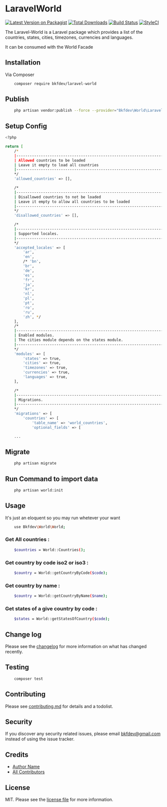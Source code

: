 # LaravelWorld

[![Latest Version on Packagist][ico-version]][link-packagist]
[![Total Downloads][ico-downloads]][link-downloads]
[![Build Status][ico-travis]][link-travis]
[![StyleCI][ico-styleci]][link-styleci]

The Laravel-World is a Laravel package which provides a list of the countries, states, cities, timezones, currencies and languages.

It can be consumed with the World Facade

## Installation

Via Composer

```bash
    composer require bkfdev/laravel-world
```

## Publish

```bash
    php artisan vendor:publish --force --provider="Bkfdev\World\LaravelWorldServiceProvider"
```

## Setup Config

```bash
<?php

return [
    /*
	|--------------------------------------------------------------------------
	| Allowed countries to be loaded
	| Leave it empty to load all countries
	|--------------------------------------------------------------------------
	*/
    'allowed_countries' => [],

    /*
	|--------------------------------------------------------------------------
	| Disallowed countries to not be loaded
	| Leave it empty to allow all countries to be loaded
	|--------------------------------------------------------------------------
	*/
    'disallowed_countries' => [],

    /*
	|--------------------------------------------------------------------------
	| Supported locales.
	|--------------------------------------------------------------------------
	*/
    'accepted_locales' => [
        'ar',
        'en',
        /* 'bn',
        'br',
        'de',
        'es',
        'fr',
        'ja',
        'kr',
        'nl',
        'pl',
        'pt',
        'ro',
        'ru',
        'zh', */
    ],
    /*
	|--------------------------------------------------------------------------
	| Enabled modules.
	| The cities module depends on the states module.
	|--------------------------------------------------------------------------
	*/
    'modules' => [
        'states' => true,
        'cities' => true,
        'timezones' => true,
        'currencies' => true,
        'languages' => true,
    ],

    /*
	|--------------------------------------------------------------------------
	| Migrations.
	|--------------------------------------------------------------------------
	*/
    'migrations' => [
        'countries' => [
            'table_name' => 'world_countries',
            'optional_fields' => [

    ...

```

## Migrate

```bash
    php artisan migrate
```

## Run Command to import data

```bash
    php artisan world:init
```

## Usage

It's just an eloquent so you may run whetever your want

```bash
    use Bkfdev\World\World;
```

### Get All countries :

```bash
    $countries = World::Countries();
```

### Get country by code iso2 or iso3 :

```bash
    $country = World::getCountryByCode($code);
```

### Get country by name :

```bash
    $country = World::getCountryByName($name);
```

### Get states of a give country by code :

```bash
    $states = World::getStatesOfCountry($code);
```

## Change log

Please see the [changelog](changelog.md) for more information on what has changed recently.

## Testing

```bash
    composer test
```

## Contributing

Please see [contributing.md](contributing.md) for details and a todolist.

## Security

If you discover any security related issues, please email bkfdev@gmail.com instead of using the issue tracker.

## Credits

- [Author Name][link-author]
- [All Contributors][link-contributors]

## License

MIT. Please see the [license file](license.md) for more information.

[ico-version]: https://img.shields.io/packagist/v/bkfdev/laravel-world.svg?style=flat-square
[ico-downloads]: https://img.shields.io/packagist/dt/bkfdev/laravel-world.svg?style=flat-square
[ico-travis]: https://img.shields.io/travis/bkfdev/laravel-world/master.svg?style=flat-square
[ico-styleci]: https://styleci.io/repos/12345678/shield
[link-packagist]: https://packagist.org/packages/bkfdev/laravel-world
[link-downloads]: https://packagist.org/packages/bkfdev/laravel-world
[link-travis]: https://travis-ci.org/bkfdev/laravel-world
[link-styleci]: https://styleci.io/repos/12345678
[link-author]: https://github.com/bkfdev
[link-contributors]: ../../contributors
